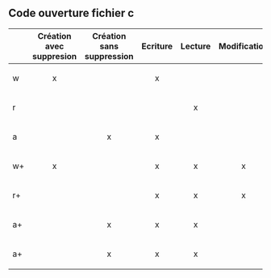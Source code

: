 ## Code ouverture fichier c

||Création avec suppresion|Création sans suppression | Ecriture | Lecture | Modification
|--|--|--|--|--|--|
|w|<p align="center">x</p>||<p align="center">x</p>|||
|r||||<p align="center">x</p>||
|a||<p align="center">x</p>|<p align="center">x</p>|||
|w+|<p align="center">x</p>||<p align="center">x</p>|<p align="center">x</p>|<p align="center">x</p>|
|r+|||<p align="center">x</p>|<p align="center">x</p>|<p align="center">x</p>|
|a+||<p align="center">x</p>|<p align="center">x</p>|<p align="center">x</p>||
|a+||<p align="center">x</p>|<p align="center">x</p>|<p align="center">x</p>||
<style>
